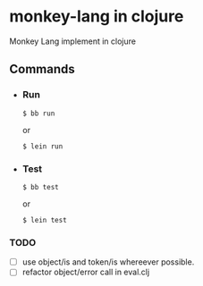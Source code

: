 # monkey-lang in clojure 
Monkey Lang implement in clojure

## Commands
- ### Run
  ```console
  $ bb run
  ``` 
  or  
  ```console
  $ lein run
  ```  
- ### Test
  ```console
  $ bb test
  ```  
  or  
  ```console
  $ lein test
  ```  

### TODO
- [ ] use object/is and token/is whereever possible.
- [ ] refactor object/error call in eval.clj